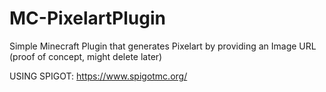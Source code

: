 # MC-PixelartPlugin
Simple Minecraft Plugin that generates Pixelart by providing an Image URL (proof of concept, might delete later)


USING SPIGOT: https://www.spigotmc.org/
